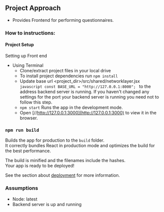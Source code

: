 ## Project Approach 
- Provides Frontend for performing questionnaires.

### How to instructions:
#### Project Setup
Setting up Front end
- Using Terminal 
   - Clone/extract project files in your local drive
   - To install project dependencies run ```npm install ```
   - Update base url <project_dir>/src/shared/networklayer.jsx 
      ```javascript const BASE_URL = "http://127.0.0.1:8000"; ``` to the address backend server is running. If you haven't changed any settings for the port your backend server is running you need not to follow this step.
   - `npm start` Runs the app in the development mode.<br>
   - Open [//http://127.0.0.1:3000](http://127.0.0.1:3000) to view it in the browser.

### `npm run build`

Builds the app for production to the `build` folder.<br>
It correctly bundles React in production mode and optimizes the build for the best performance.

The build is minified and the filenames include the hashes.<br>
Your app is ready to be deployed!

See the section about [deployment](https://facebook.github.io/create-react-app/docs/deployment) for more information.

### Assumptions 
- Node: latest
- Backend server is up and running
